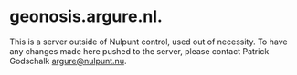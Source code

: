 geonosis.argure.nl.
===================

This is a server outside of Nulpunt control, used out of necessity. To have
any changes made here pushed to the server, please contact Patrick Godschalk
<argure@nulpunt.nu>.
